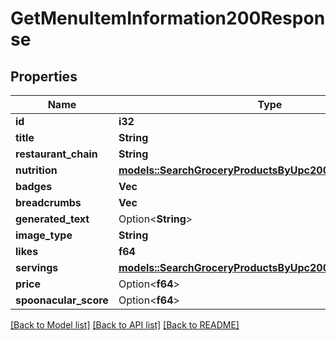 # GetMenuItemInformation200Response

## Properties

Name | Type | Description | Notes
------------ | ------------- | ------------- | -------------
**id** | **i32** |  | 
**title** | **String** |  | 
**restaurant_chain** | **String** |  | 
**nutrition** | [**models::SearchGroceryProductsByUpc200ResponseNutrition**](searchGroceryProductsByUPC_200_response_nutrition.md) |  | 
**badges** | **Vec<String>** |  | 
**breadcrumbs** | **Vec<String>** |  | 
**generated_text** | Option<**String**> |  | [optional]
**image_type** | **String** |  | 
**likes** | **f64** |  | 
**servings** | [**models::SearchGroceryProductsByUpc200ResponseServings**](searchGroceryProductsByUPC_200_response_servings.md) |  | 
**price** | Option<**f64**> |  | [optional]
**spoonacular_score** | Option<**f64**> |  | [optional]

[[Back to Model list]](../README.md#documentation-for-models) [[Back to API list]](../README.md#documentation-for-api-endpoints) [[Back to README]](../README.md)


